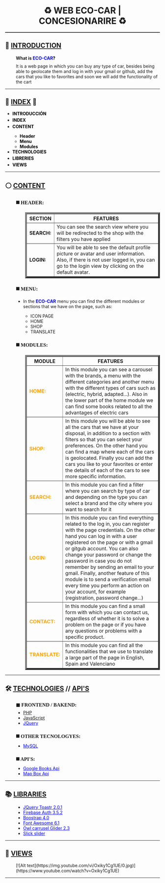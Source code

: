 <h1 align="center">​​♻️​​ WEB ECO-CAR | CONCESIONARIRE ​​​♻️​​​</h1>
<hr style="height: 2px; color:white;">
<h2 id="index">🔗​ <u>INTRODUCTION</u></h2>
<div style="margin-left: 35px;">
    <h4>What is<a style="text-decoration: none; color:black"
            href="https://github.com/Vicent29/Framework_Concessionaire_PHP_OO_MVC_jQuery.git"><b
                style="color:blue;"> ECO-CAR</b>?</a></h4>
    <p style="margin-top: -10px;">It is a web page in which you can buy any type of car, besides being able to geolocate
        them and log in with your gmail or github, add the cars that you like to favorites and soon we will add the
        functionality of the cart</p>
</div>
<hr>
<h2 id="index">📌 <u>INDEX</u> 📌</h2>
<div>
    <ul>
        <li style="margin-bottom: 4px;"><b><a style="text-decoration: none; color:black"
                    href="#index">INTRODUCCIÓN</a></b></li>
        <li style="margin-bottom: 4px;"><b><a style="text-decoration: none; color:black" href="#index">INDEX</a></b>
        </li>
        <li style="margin-bottom: 4px;"><b><a style="text-decoration: none; color:black" href="#index">CONTENT</a></b>
        </li>
        <ul>
            <li><b><a style="text-decoration: none; color:black" href="#header">Header</a></b></li>
            <li><b><a style="text-decoration: none; color:black" href="#menu">Menu</a></b></li>
            <li><b><a style="text-decoration: none; color:black" href="#modules">Modules</a></b></li>
        </ul>
        <li style="margin-bottom: 4px;"><b><a style="text-decoration: none; color:black"
                    href="#tech">TECHNOLOGIES</a></b></li>
        <li style="margin-bottom: 4px;"><b><a style="text-decoration: none; color:black" href="#lib">LIBRERIES</a></b>
        </li>
        <li style="margin-bottom: 4px;"><b><a style="text-decoration: none; color:black" href="#views">VIEWS</a></b>
        </li>
    </ul>
</div>
<hr>
<h2 id="index">⚪ <u>CONTENT</u></h2>
<div style="margin-left: 35px;">
    <h3 id="header" style="font-family: serif;"><b>◼️​ HEADER:</b></h3>
        <div style="margin-left: 30px;">
            <table border="5" style="border-collapse: collapse;">
                <tr>
                    <th>SECTION</th>
                    <th>FEATURES</th>
                </tr>
                <tr>
                    <td><b>SEARCH:</b></td>    
                    <td>You can see the search view where you will be redirected to the shop with the filters you have applied</td>
                </tr>
                <tr>
                    <td><b>LOGIN:</b></td>
                    <td>
                        You will be able to see the default profile picture or avatar and user information. Also, if there is not user logged in, you can go to the login view by clicking on the default avatar.</td>
                </tr>
            </table>
        </div>
    <h3 id="menu" style="font-family: serif;"><b>◼️​ MENU:</b></h3>
        <div>
            <ul>
                <li>In the <b style="color:blue;">ECO-CAR</b> menu you can find the different modules or sections that we have on the page, such as:</li> 
                <ul>
                    <li>ICON PAGE</li>
                    <li>HOME</li>
                    <li>SHOP</li>
                    <li>TRANSLATE</li>
                </ul>
            </ul>
        </div>
    <h3 id="modules" style="font-family: serif;"><b>◼️​ MODULES:</b></h3>
    <div style="margin-left: 30px;">
        <table border="5" style="border-collapse: collapse;">
            <tr>
                <th>MODULE</th>
                <th>FEATURES</th>
            </tr>
            <tr>
                <td style="color: orange;"><b>HOME:</b></td> 
                <td>In this module you can see a carousel with the brands, a menu with the different categories and another menu with the different types of cars such as (electric, hybrid, adapted...). Also in the lower part of the home module we can find some books related to all the advantages of electric cars</td>
            </tr>
            <tr>
                <td style="color: orange;"><b>SHOP:</b></td> 
                <td>In this module you will be able to see all the cars that we have at your disposal, in addition to a section with filters so that you can select your preferences. On the other hand you can find a map where each of the cars is geolocated. Finally you can add the cars you like to your favorites or enter the details of each of the cars to see more specific information.</td>
            </tr>
            <tr>
                <td style="color: orange;"><b>SEARCH:</b></td> 
                <td>In this module you can find a filter where you can search by type of car and depending on the type you can select a brand and the city where you want to search for it</td>
            </tr>
            <tr>
                <td style="color: orange;"><b>LOGIN:</b></td> 
                <td>In this module you can find everything related to the log in, you can register with the page credentials. On the other hand you can log in with a user registered on the page or with a gmail or gitgub account. You can also change your password or change the password in case you do not remember by sending an email to your gmail. Finally, another feature of this module is to send a verification email every time you perform an action on your account, for example (registration, password change...)</td>
            </tr>
            <tr>
                <td style="color: orange;"><b>CONTACT:</b></td> 
                <td>In this module you can find a small form with which you can contact us, regardless of whether it is to solve a problem on the page or if you have any questions or problems with a specific product.</td>
            </tr>
            <tr>
                <td style="color: orange;"><b>TRANSLATE:</b></td> 
                <td>In this module you can find all the functionalities that we use to translate a large part of the page in English, Spain and Valenciano</td>
            </tr>
        </table>
    </div>
</div>
<hr>
<h2 id="tech">🛠️ <u>TECHNOLOGIES</u> <b>//</b> <u>API'S</u></h2>
<div style="margin-left: 35px;">
    <h3 style="font-family: serif;"><b>◼​ FRONTEND / BAKEND:</b></h3>
        <ul style="margin-top: -10px;">
            <li><a href="https://www.php.net/">PHP</a></li>
            <li><a href="https://developer.mozilla.org/es/docs/Web/JavaScript">JavaScript</a></li>
            <li><a style="color: blue;" href="https://jquery.com/">JQuery</a></li>
        </ul>
    <h3 style="font-family: serif;"><b>◼️​ OTHER TECNOLOGYES:</b></h3>
        <ul style="margin-top: -10px;"> 
            <li><a style="color: blue;" href="https://www.mysql.com/">MySQL</a></li>
        </ul>
    <h3 style="font-family: serif;"><b>◼️​ API'S:</b></h3>
        <ul style="margin-top: -10px;">
            <li><a style="color: blue;" href="https://developers.google.com/books">Google Books Api</a></li>
            <li><a style="color: blue;" href="https://docs.mapbox.com/mapbox.js/api/v3.3.1/">Map Box Api</a></li>
        </ul>
</div>
<hr>
<h2 id="lib">📚 <u>LIBRARIES</u></h2>
<div style="margin-left: 35px;">
    <ul style="margin-top: -5px;">
        <li><a style="color: blue;" href="https://cdnout.com/cdn/toastr.js@2.1.1/">JQuery Toastr 2.0.1</a></li>
        <li><a style="color: blue;" href="https://console.firebase.google.com/">Firebase Auth 3.5.2</a></li>
        <li><a style="color: blue;" href="https://getbootstrap.com/docs/4.0/">Boostrap 4.0</a></li>
        <li><a style="color: blue;" href="https://fontawesome.com/">Font Awesome 6.1</a></li>
        <li><a style="color: blue;" href="https://owlcarousel2.github.io/OwlCarousel2/">Owl carrusel Glider 2.3</a></li>
        <li><a style="color: blue;" href="https://kenwheeler.github.io/slick/">Slick slider</a></li>
    </ul>
</div>
<hr>
<h2 id="views">👀 <u>VIEWS</u></h2>
<div style="margin-left: 35px;">
    [![Alt text](https://img.youtube.com/vi/Oxiky1Cg1UE/0.jpg)](https://www.youtube.com/watch?v=Oxiky1Cg1UE)
</div>
<hr>
